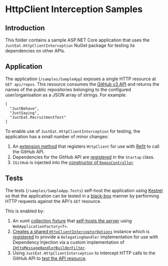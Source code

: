 # HttpClient Interception Samples

## Introduction

This folder contains a sample ASP.NET Core application that uses the `JustEat.HttpClientInterception` NuGet package for testing its dependencies on other APIs.

## Application

The application (`/samples/SampleApp`) exposes a single HTTP resource at `GET api/repos`.
This resource consumes the [GitHub v3 API](https://developer.github.com/v3/) and returns the names of the public repositories belonging to the configured user/organisation as a JSON array of strings. For example:

```
[
  "JustBehave",
  "JustSaying",
  "JustEat.RecruitmentTest"
]
```

To enable use of `JustEat.HttpClientInterception` for testing, the application has a small number of minor changes:
  1. An [extension method](https://github.com/justeat/httpclient-interception/blob/63e27420c35f66bd4953184586fa10a4762b4bca/samples/SampleApp/Extensions/HttpClientExtensions.cs#L18-L28) that registers `HttpClient` for use with [Refit](https://github.com/paulcbetts/refit) to call the GitHub API.
  1. Dependencies for the GitHub API are [registered](https://github.com/justeat/httpclient-interception/blob/63e27420c35f66bd4953184586fa10a4762b4bca/samples/SampleApp/Startup.cs#L24) in the `Startup` class.
  1. `IGitHub` is injected into the [constructor of `ReposController`](https://github.com/justeat/httpclient-interception/blob/63e27420c35f66bd4953184586fa10a4762b4bca/samples/SampleApp/Controllers/ReposController.cs#L18)

## Tests

The tests (`/samples/SampleApp.Tests`) self-host the application using [Kestrel](https://github.com/aspnet/KestrelHttpServer) so that the application can be tested in a [black-box](https://en.wikipedia.org/wiki/Black-box_testing) manner by performing HTTP requests against the API's `GET` resource.

This is enabled by:
  1. An xunit [collection fixture](https://github.com/justeat/httpclient-interception/blob/63e27420c35f66bd4953184586fa10a4762b4bca/samples/SampleApp.Tests/HttpServerCollection.cs#L8-L9) that [self-hosts the server](https://github.com/justeat/httpclient-interception/blob/63e27420c35f66bd4953184586fa10a4762b4bca/samples/SampleApp.Tests/HttpServerFixture.cs#L25-L38) using `WebApplicationFactory<T>`.
  1. [Creates a shared `HttpClientInterceptorOptions`](https://github.com/justeat/httpclient-interception/blob/63e27420c35f66bd4953184586fa10a4762b4bca/samples/SampleApp.Tests/HttpServerFixture.cs#L20) instance which is [registered](https://github.com/justeat/httpclient-interception/blob/63e27420c35f66bd4953184586fa10a4762b4bca/samples/SampleApp.Tests/HttpServerFixture.cs#L27-L30) to provide a `DelegatingHandler` implementation for use with Dependency Injection via a custom implementation of [`IHttpMessageHandlerBuilderFilter`](https://github.com/justeat/httpclient-interception/blob/63e27420c35f66bd4953184586fa10a4762b4bca/samples/SampleApp.Tests/HttpServerFixture.cs#L40-L65).
  1. Using `JustEat.HttpClientInterception` to intercept HTTP calls to the GitHub API to [test the API resource](https://github.com/justeat/httpclient-interception/blob/63e27420c35f66bd4953184586fa10a4762b4bca/samples/SampleApp.Tests/ReposTests.cs#L15-L75).
